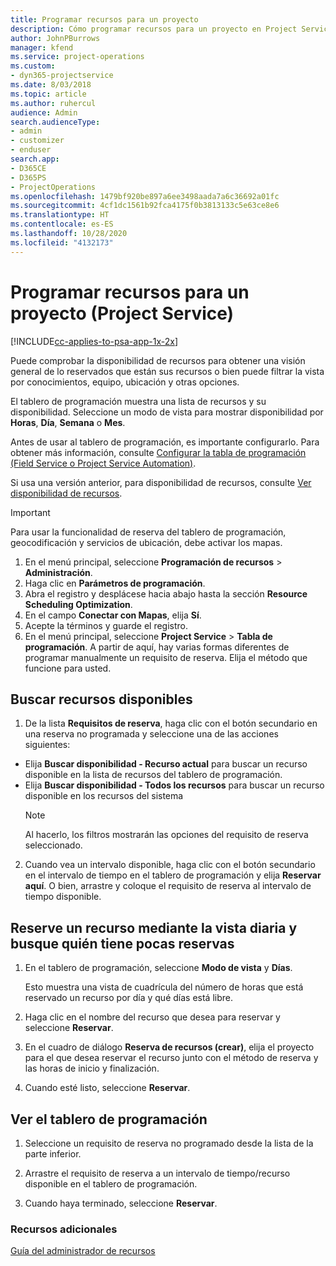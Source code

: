 ```yaml
---
title: Programar recursos para un proyecto
description: Cómo programar recursos para un proyecto en Project Service
author: JohnPBurrows
manager: kfend
ms.service: project-operations
ms.custom:
- dyn365-projectservice
ms.date: 8/03/2018
ms.topic: article
ms.author: ruhercul
audience: Admin
search.audienceType:
- admin
- customizer
- enduser
search.app:
- D365CE
- D365PS
- ProjectOperations
ms.openlocfilehash: 1479bf920be897a6ee3498aada7a6c36692a01fc
ms.sourcegitcommit: 4cf1dc1561b92fca4175f0b3813133c5e63ce8e6
ms.translationtype: HT
ms.contentlocale: es-ES
ms.lasthandoff: 10/28/2020
ms.locfileid: "4132173"
---
```

# <a name="schedule-resources-for-a-project-project-service"></a>Programar recursos para un proyecto (Project Service)

[!INCLUDE[cc-applies-to-psa-app-1x-2x](../includes/cc-applies-to-psa-app-1x-2x.md)]

Puede comprobar la disponibilidad de recursos para obtener una visión general de lo reservados que están sus recursos o bien puede filtrar la vista por conocimientos, equipo, ubicación y otras opciones.  
  
El tablero de programación muestra una lista de recursos y su disponibilidad. Seleccione un modo de vista para mostrar disponibilidad por **Horas**, **Día**, **Semana** o **Mes**.  
  
Antes de usar al tablero de programación, es importante configurarlo. Para obtener más información, consulte [Configurar la tabla de programación (Field Service o Project Service Automation)](https://docs.microsoft.com/dynamics365/field-service/configure-schedule-board).
  
Si usa una versión anterior, para disponibilidad de recursos, consulte [Ver disponibilidad de recursos](../psa/view-resource-availability.md).  

> [!IMPORTANT]
>  Para usar la funcionalidad de reserva del tablero de programación, geocodificación y servicios de ubicación, debe activar los mapas.  
> 
> 1. En el menú principal, seleccione **Programación de recursos** > **Administración**.  
> 2. Haga clic en **Parámetros de programación**.  
> 3. Abra el registro y desplácese hacia abajo hasta la sección **Resource Scheduling Optimization**.  
> 4. En el campo **Conectar con Mapas**, elija **Sí**.  
> 5. Acepte la términos y guarde el registro.  
> 6. En el menú principal, seleccione **Project Service** > **Tabla de programación**. A partir de aquí, hay varias formas diferentes de programar manualmente un requisito de reserva. Elija el método que funcione para usted.
  
## <a name="find-available-resources"></a>Buscar recursos disponibles

1.  De la lista **Requisitos de reserva**, haga clic con el botón secundario en una reserva no programada y seleccione una de las acciones siguientes:  
  
- Elija **Buscar disponibilidad - Recurso actual** para buscar un recurso disponible en la lista de recursos del tablero de programación.  
- Elija **Buscar disponibilidad - Todos los recursos** para buscar un recurso disponible en los recursos del sistema  
   > [!NOTE]
   >  Al hacerlo, los filtros mostrarán las opciones del requisito de reserva seleccionado.  
  
2. Cuando vea un intervalo disponible, haga clic con el botón secundario en el intervalo de tiempo en el tablero de programación y elija **Reservar aquí**. O bien, arrastre y coloque el requisito de reserva al intervalo de tiempo disponible.  
  

## <a name="book-a-resource-using-the-daily-view-and-find-whos-under-booked"></a>Reserve un recurso mediante la vista diaria y busque quién tiene pocas reservas
  
1.  En el tablero de programación, seleccione **Modo de vista** y **Días**.  
  
    Esto muestra una vista de cuadrícula del número de horas que está reservado un recurso por día y qué días está libre.  
  
2.  Haga clic en el nombre del recurso que desea para reservar y seleccione **Reservar**.  
  
3.  En el cuadro de diálogo **Reserva de recursos (crear)**, elija el proyecto para el que desea reservar el recurso junto con el método de reserva y las horas de inicio y finalización.  
  
4.  Cuando esté listo, seleccione **Reservar**.  
  
## <a name="view-to-the-schedule-board"></a>Ver el tablero de programación
  
1.  Seleccione un requisito de reserva no programado desde la lista de la parte inferior.  
  
2.  Arrastre el requisito de reserva a un intervalo de tiempo/recurso disponible en el tablero de programación.  
  
3.  Cuando haya terminado, seleccione **Reservar**.  
  
### <a name="additional-resources"></a>Recursos adicionales  
 [Guía del administrador de recursos](../psa/resource-manager-guide.md)
